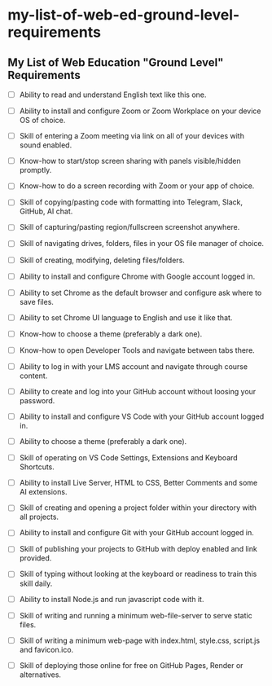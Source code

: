 # my-list-of-web-ed-ground-level-requirements

## My List of Web Education "Ground Level" Requirements

- [ ] Ability to read and understand English text like this one.

- [ ] Ability to install and configure Zoom or Zoom Workplace on your device OS of choice.
- [ ] Skill of entering a Zoom meeting via link on all of your devices with sound enabled.
- [ ] Know-how to start/stop screen sharing with panels visible/hidden promptly.
- [ ] Know-how to do a screen recording with Zoom or your app of choice.

- [ ] Skill of copying/pasting code with formatting into Telegram, Slack, GitHub, AI chat.
- [ ] Skill of capturing/pasting region/fullscreen screenshot anywhere.
- [ ] Skill of navigating drives, folders, files in your OS file manager of choice.
- [ ] Skill of creating, modifying, deleting files/folders.

- [ ] Ability to install and configure Chrome with Google account logged in.
- [ ] Ability to set Chrome as the default browser and configure ask where to save files.
- [ ] Ability to set Chrome UI language to English and use it like that.
- [ ] Know-how to choose a theme (preferably a dark one).
- [ ] Know-how to open Developer Tools and navigate between tabs there.

- [ ] Ability to log in with your LMS account and navigate through course content.
- [ ] Ability to create and log into your GitHub account without loosing your password.

- [ ] Ability to install and configure VS Code with your GitHub account logged in.
- [ ] Ability to choose a theme (preferably a dark one).
- [ ] Skill of operating on VS Code Settings, Extensions and Keyboard Shortcuts.
- [ ] Ability to install Live Server, HTML to CSS, Better Comments and some AI extensions.
- [ ] Skill of creating and opening a project folder within your directory with all projects.
- [ ] Ability to install and configure Git with your GitHub account logged in.
- [ ] Skill of publishing your projects to GitHub with deploy enabled and link provided.

- [ ] Skill of typing without looking at the keyboard or readiness to train this skill daily.

- [ ] Ability to install Node.js and run javascript code with it.
- [ ] Skill of writing and running a minimum web-file-server to serve static files.
- [ ] Skill of writing a minimum web-page with index.html, style.css, script.js and favicon.ico.
- [ ] Skill of deploying those online for free on GitHub Pages, Render or alternatives.
